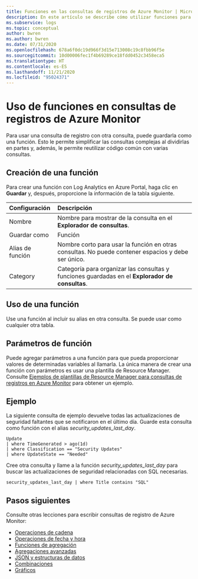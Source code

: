 ```yaml
---
title: Funciones en las consultas de registros de Azure Monitor | Microsoft Docs
description: En este artículo se describe cómo utilizar funciones para llamar a una consulta desde otra consulta de registro de Azure Monitor.
ms.subservice: logs
ms.topic: conceptual
author: bwren
ms.author: bwren
ms.date: 07/31/2020
ms.openlocfilehash: 678a6f0dc19d966f3d15e713008c19c8fbb96f5e
ms.sourcegitcommit: 10d00006fec1f4b69289ce18fdd0452c3458eca5
ms.translationtype: HT
ms.contentlocale: es-ES
ms.lasthandoff: 11/21/2020
ms.locfileid: "95024371"
---
```

# <a name="using-functions-in-azure-monitor-log-queries"></a>Uso de funciones en consultas de registros de Azure Monitor

Para usar una consulta de registro con otra consulta, puede guardarla como una función. Esto le permite simplificar las consultas complejas al dividirlas en partes y, además, le permite reutilizar código común con varias consultas.

## <a name="create-a-function"></a>Creación de una función

Para crear una función con Log Analytics en Azure Portal, haga clic en **Guardar** y, después, proporcione la información de la tabla siguiente.

| Configuración | Descripción |
|:---|:---|
| Nombre           | Nombre para mostrar de la consulta en el **Explorador de consultas**. |
| Guardar como        | Función |
| Alias de función | Nombre corto para usar la función en otras consultas. No puede contener espacios y debe ser único. |
| Category       | Categoría para organizar las consultas y funciones guardadas en el **Explorador de consultas**. |




## <a name="use-a-function"></a>Uso de una función
Use una función al incluir su alias en otra consulta. Se puede usar como cualquier otra tabla.

## <a name="function-parameters"></a>Parámetros de función 
Puede agregar parámetros a una función para que pueda proporcionar valores de determinadas variables al llamarla. La única manera de crear una función con parámetros es usar una plantilla de Resource Manager. Consulte [Ejemplos de plantillas de Resource Manager para consultas de registros en Azure Monitor](../samples/resource-manager-log-queries.md#parameterized-function) para obtener un ejemplo.

## <a name="example"></a>Ejemplo
La siguiente consulta de ejemplo devuelve todas las actualizaciones de seguridad faltantes que se notificaron en el último día. Guarde esta consulta como función con el alias _security_updates_last_day_. 

```Kusto
Update
| where TimeGenerated > ago(1d) 
| where Classification == "Security Updates" 
| where UpdateState == "Needed"
```

Cree otra consulta y llame a la función _security_updates_last_day_ para buscar las actualizaciones de seguridad relacionadas con SQL necesarias.

```Kusto
security_updates_last_day | where Title contains "SQL"
```

## <a name="next-steps"></a>Pasos siguientes
Consulte otras lecciones para escribir consultas de registro de Azure Monitor:

- [Operaciones de cadena](/azure/data-explorer/kusto/query/samples?&pivots=azuremonitor#string-operations)
- [Operaciones de fecha y hora](/azure/data-explorer/kusto/query/samples?&pivots=azuremonitor#date-and-time-operations)
- [Funciones de agregación](/azure/data-explorer/kusto/query/samples?&pivots=azuremonitor#aggregations)
- [Agregaciones avanzadas](/azure/data-explorer/write-queries#advanced-aggregations)
- [JSON y estructuras de datos](/azure/data-explorer/kusto/query/samples?&pivots=azuremonitor#json-and-data-structures)
- [Combinaciones](/azure/data-explorer/kusto/query/samples?&pivots=azuremonitor#joins)
- [Gráficos](/azure/data-explorer/kusto/query/samples?&pivots=azuremonitor#charts)

